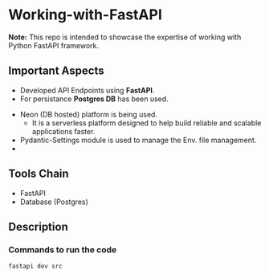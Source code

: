 # Working-with-FastAPI

**Note:** This repo is intended to showcase the expertise of working with Python FastAPI framework. 

## Important Aspects
- Developed API Endpoints using **FastAPI**.
- For persistance **Postgres DB** has been used.
<!-- - DB integration has been done using ORM and Alchamy  -->
- Neon (DB hosted) platform is being used.
    - It is a serverless platform designed to help build reliable and scalable applications faster.
- Pydantic-Settings module is used to manage the Env. file management.
-  

## Tools Chain
- FastAPI
- Database (Postgres)

## Description




### Commands to run the code

```
fastapi dev src
```

